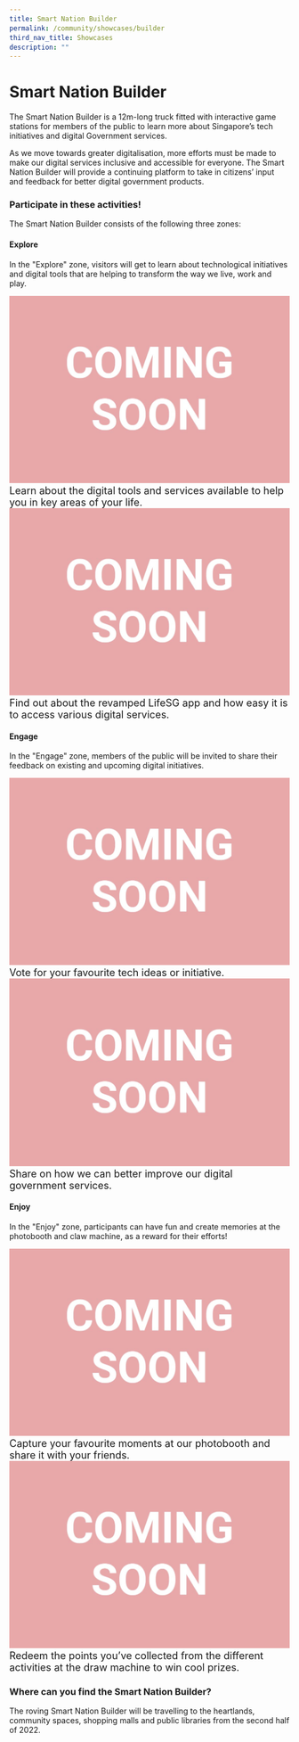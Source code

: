 ```yaml
---
title: Smart Nation Builder
permalink: /community/showcases/builder
third_nav_title: Showcases
description: ""
---
```

# Smart Nation Builder 

The Smart Nation Builder is a 12m-long truck fitted with interactive game stations for members of the public to learn more about Singapore’s tech initiatives and digital Government services. 

As we move towards greater digitalisation, more efforts must be made to make our digital services inclusive and accessible for everyone. The Smart Nation Builder will provide a continuing platform to take in citizens’ input and feedback for better digital government products.


### Participate in these activities!

The Smart Nation Builder consists of the following three zones:


#### Explore

In the "Explore" zone, visitors will get to learn about technological initiatives and digital tools that are helping to transform the way we live, work and play.

<div class="row">
<div class="col"> 
<img src="/images/community/coming-soon.jpg" alt="Smart Nation Builder Explore Zone"><br>
<div class="para" style="font-size:18px">Learn about the digital tools and services available to help you in key areas of your life.
</div>

</div>
	<div class="col"> 
<img src="/images/community/coming-soon.jpg" alt="Smart Nation Builder Explore Zone"><br>
	<div class="para" style="font-size:18px">Find out about the revamped LifeSG app and how easy it is to access various digital services.
</div>

</div></div>

#### Engage

In the "Engage" zone, members of the public will be invited to share their feedback on existing and upcoming digital initiatives.

<div class="row">
<div class="col"> 
<img src="/images/community/coming-soon.jpg" alt="Smart Nation Builder Explore Zone"><br>
<div class="para" style="font-size:18px">Vote for your favourite tech ideas or initiative.
</div>

</div>
	<div class="col"> 
<img src="/images/community/coming-soon.jpg" alt="Smart Nation Builder Explore Zone"><br>
	<div class="para" style="font-size:18px">Share on how we can better improve our digital government services. 
</div>

</div></div>

#### Enjoy

In the "Enjoy" zone, participants can have fun and create memories at the photobooth and claw machine, as a reward for their efforts!

<div class="row">
<div class="col"> 
<img src="/images/community/coming-soon.jpg" alt="Smart Nation Builder Explore Zone"><br>
<div class="para" style="font-size:18px">Capture your favourite moments at our photobooth and share it with your friends. 
</div>

</div>
	<div class="col"> 
<img src="/images/community/coming-soon.jpg" alt="Smart Nation Builder Explore Zone"><br>
	<div class="para" style="font-size:18px">Redeem the points you’ve collected from the different activities at the draw machine to win cool prizes.
</div>

</div></div>

### Where can you find the Smart Nation Builder?

The roving Smart Nation Builder will be travelling to the heartlands, community spaces, shopping malls and public libraries from the second half of 2022.